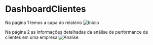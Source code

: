 # DashboardClientes
Na página 1 temos a capa do relatório 
![Inicio](https://user-images.githubusercontent.com/55302289/189945936-63508875-b249-4675-85d5-9752fca6225b.png)


Na página 2 as informações detalhadas da análise de performance de clientes em uma empresa
![Analise](https://user-images.githubusercontent.com/55302289/189945989-7b7b5666-8068-4655-8974-d951f4e56371.png)
